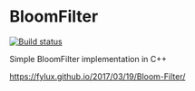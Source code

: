 # BloomFilter
[![Build status](https://travis-ci.org/fylux/BloomFilter.svg?branch=master)](https://travis-ci.org/fylux/BloomFilter)

Simple BloomFilter implementation in C++

https://fylux.github.io/2017/03/19/Bloom-Filter/

